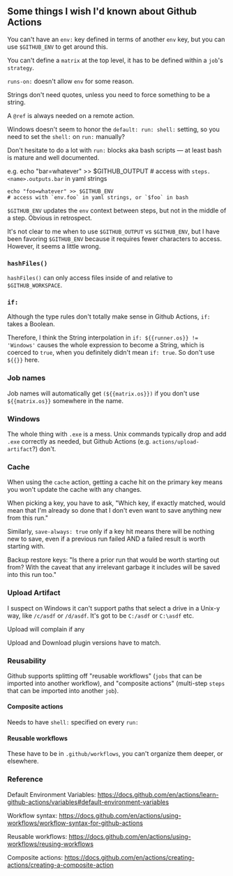 ## Some things I wish I'd known about Github Actions

You can't have an `env:` key defined in terms of another `env` key, but you can use `$GITHUB_ENV` to get around this.

You can't define a `matrix` at the top level, it has to be defined within a `job`'s `strategy`.

`runs-on:` doesn't allow `env` for some reason.

Strings don't need quotes, unless you need to force something to be a string.

A `@ref` is always needed on a remote action.

Windows doesn't seem to honor the `default: run: shell:` setting, so you need to set the `shell:` on `run:` manually?

Don't hesitate to do a lot with `run:` blocks aka bash scripts — at least bash is mature and well documented.

e.g.
    echo "bar=whatever" >> $GITHUB_OUTPUT
    # access with `steps.<name>.outputs.bar` in yaml strings

    echo "foo=whatever" >> $GITHUB_ENV
    # access with `env.foo` in yaml strings, or `$foo` in bash

`$GITHUB_ENV` updates the `env` context between steps, but not in the middle of a step. Obvious in retrospect.

It's not clear to me when to use `$GITHUB_OUTPUT` vs `$GITHUB_ENV`, but I have been favoring `$GITHUB_ENV` because it requires fewer characters to access.
However, it seems a little wrong.

### `hashFiles()`
`hashFiles()` can only access files inside of and relative to `$GITHUB_WORKSPACE`.

### `if:`

Although the type rules don't totally make sense in Github Actions, `if:` takes a Boolean.

Therefore, I think the String interpolation in `if: ${{runner.os}} != 'Windows'` causes the whole expression to become a String, which is coerced to `true`, when you definitely didn't mean `if: true`.  So don't use `${{}}` here.

### Job names

Job names will automatically get `(${{matrix.os}})` if you don't use `${{matrix.os}}` somewhere in the name.

### Windows

The whole thing with `.exe` is a mess. Unix commands typically drop and add `.exe` correctly as needed, but Github Actions (e.g. `actions/upload-artifact`?) don't.

### Cache
When using the `cache` action, getting a cache hit on the primary key means you won't update the cache with any changes.

When picking a key, you have to ask, "Which key, if exactly matched, would mean that I'm already so done that I don't even want to save anything new from this run."

Similarly, `save-always: true` only if a key hit means there will be nothing new to save, even if a previous run failed AND a failed result is worth starting with.

Backup restore keys: "Is there a prior run that would be worth starting out from? With the caveat that any irrelevant garbage it includes will be saved into this run too."

### Upload Artifact

I suspect on Windows it can't support paths that select a drive in a Unix-y way,
like `/c/asdf` or `/d/asdf`. It's got to be `C:/asdf` or `C:\asdf` etc.

Upload will complain if any

Upload and Download plugin versions have to match.

### Reusability

Github supports splitting off "reusable workflows" (`jobs` that can be imported into another workflow), and "composite actions" (multi-step `steps` that can be imported into another `job`).

#### Composite actions

Needs to have `shell:` specified on every `run:`

#### Reusable workflows

These have to be in `.github/workflows`, you can't organize them deeper, or elsewhere.

### Reference

Default Environment Variables:
https://docs.github.com/en/actions/learn-github-actions/variables#default-environment-variables

Workflow syntax:
https://docs.github.com/en/actions/using-workflows/workflow-syntax-for-github-actions

Reusable workflows:
https://docs.github.com/en/actions/using-workflows/reusing-workflows

Composite actions:
https://docs.github.com/en/actions/creating-actions/creating-a-composite-action
